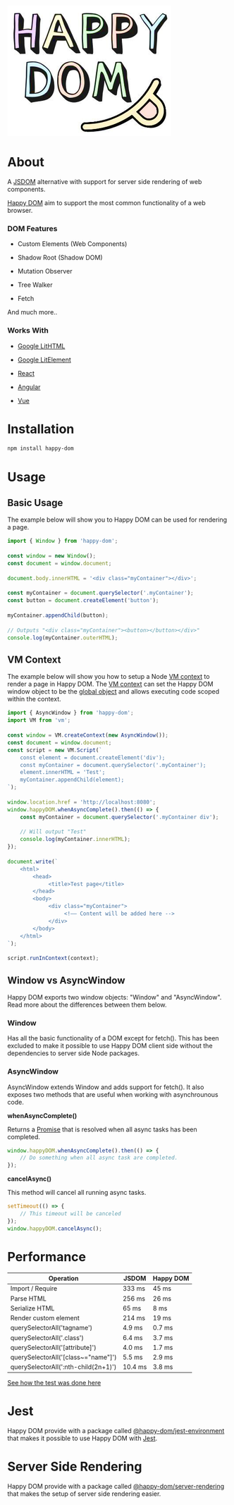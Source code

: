 ![Happy DOM Logo](https://github.com/capricorn86/happy-dom/raw/master/docs/happy-dom-logo.jpg)


# About

A [JSDOM](https://github.com/jsdom/jsdom) alternative with support for server side rendering of web components.

[Happy DOM](https://github.com/capricorn86/happy-dom) aim to support the most common functionality of a web browser.


### DOM Features

- Custom Elements (Web Components)

- Shadow Root (Shadow DOM)

- Mutation Observer

- Tree Walker

- Fetch

And much more..

  

### Works With

- [Google LitHTML](https://lit-html.polymer-project.org)

- [Google LitElement](https://lit-element.polymer-project.org)

- [React](https://reactjs.org)

- [Angular](https://angular.io/)

- [Vue](https://vuejs.org/)

  

# Installation

```bash
npm install happy-dom
```



# Usage



## Basic Usage

The example below will show you to Happy DOM can be used for rendering a page.


```javascript
import { Window } from 'happy-dom';

const window = new Window();
const document = window.document;

document.body.innerHTML = '<div class="myContainer"></div>';

const myContainer = document.querySelector('.myContainer');
const button = document.createElement('button');

myContainer.appendChild(button);

// Outputs "<div class="myContainer"><button></button></div>"
console.log(myContainer.outerHTML);
```



## VM Context

The example below will show you how to setup a Node [VM context](https://nodejs.org/api/vm.html#vm_vm_createcontext_sandbox_options) to render a page in Happy DOM. The [VM context](https://nodejs.org/api/vm.html#vm_vm_createcontext_sandbox_options) can set the Happy DOM window object to be the [global object](https://nodejs.org/api/globals.html) and allows executing code scoped within the context.

```javascript
import { AsyncWindow } from 'happy-dom';
import VM from 'vm';

const window = VM.createContext(new AsyncWindow());
const document = window.document;
const script = new VM.Script(`
    const element = document.createElement('div');
    const myContainer = document.querySelector('.myContainer');
    element.innerHTML = 'Test';
    myContainer.appendChild(element);
`);

window.location.href = 'http://localhost:8080';
window.happyDOM.whenAsyncComplete().then(() => {
    const myContainer = document.querySelector('.myContainer div');

    // Will output "Test"
    console.log(myContainer.innerHTML);
});

document.write(`
    <html>
        <head>
             <title>Test page</title>
        </head>
        <body>
             <div class="myContainer">
                  <!–– Content will be added here -->
             </div>
        </body>
    </html>
`);

script.runInContext(context);
```



## Window vs AsyncWindow

Happy DOM exports two window objects: "Window" and "AsyncWindow". Read more about the differences between them below.



### Window

Has all the basic functionality of a DOM except for fetch(). This has been excluded to make it possible to use Happy DOM client side without the dependencies to server side Node packages.



### AsyncWindow

AsyncWindow extends Window and adds support for fetch(). It also exposes two methods that are useful when working with asynchrounous code.

**whenAsyncComplete()**

Returns a [Promise](https://developer.mozilla.org/en-US/docs/Web/JavaScript/Reference/Global_Objects/Promise) that is resolved when all async tasks has been completed.

```javascript
window.happyDOM.whenAsyncComplete().then(() => {
    // Do something when all async task are completed.
});
```

**cancelAsync()**

This method will cancel all running async tasks.

```javascript
setTimeout(() => {
    // This timeout will be canceled
});
window.happyDOM.cancelAsync();
```

# Performance

| Operation                            | JSDOM   | Happy DOM |
| ------------------------------------ | ------- | --------- |
| Import / Require                     | 333 ms  | 45 ms     |
| Parse HTML                           | 256 ms  | 26 ms     |
| Serialize HTML                       | 65 ms   | 8 ms      |
| Render custom element                | 214 ms  | 19 ms     |
| querySelectorAll('tagname')          | 4.9 ms  | 0.7 ms    |
| querySelectorAll('.class')           | 6.4 ms  | 3.7 ms    |
| querySelectorAll('[attribute]')      | 4.0 ms  | 1.7 ms    |
| querySelectorAll('[class~="name"]')  | 5.5 ms  | 2.9 ms    |
| querySelectorAll(':nth-child(2n+1)') | 10.4 ms | 3.8 ms    |

[See how the test was done here](https://github.com/capricorn86/happy-dom-performance-test)



# Jest

Happy DOM provide with a package called [@happy-dom/jest-environment](https://github.com/capricorn86/happy-dom/tree/master/packages/jest-environment) that makes it possible to use Happy DOM with [Jest](https://jestjs.io/).



# Server Side Rendering

Happy DOM provide with a package called [@happy-dom/server-rendering](https://github.com/capricorn86/happy-dom/tree/master/packages/server-rendering) that makes the setup of server side rendering easier.